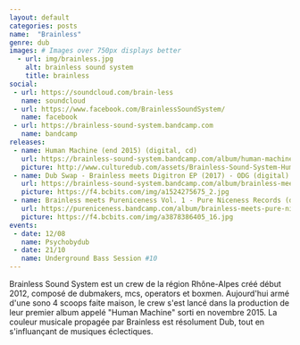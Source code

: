 ```yaml
---
layout: default
categories: posts
name:  "Brainless"
genre: dub
images: # Images over 750px displays better
  - url: img/brainless.jpg
    alt: brainless sound system
    title: brainless
social:
 - url: https://soundcloud.com/brain-less
   name: soundcloud
 - url: https://www.facebook.com/BrainlessSoundSystem/
   name: facebook
 - url: https://brainless-sound-system.bandcamp.com
   name: bandcamp
releases:
 - name: Human Machine (end 2015) (digital, cd)
   url: https://brainless-sound-system.bandcamp.com/album/human-machine-lp
   picture: http://www.culturedub.com/assets/Brainless-Sound-System-Human-Machine.jpg
 - name: Dub Swap - Brainless meets Digitron EP (2017) - ODG (digital)
   url: https://brainless-sound-system.bandcamp.com/album/brainless-meets-digitron-dub-swap-ep
   picture: https://f4.bcbits.com/img/a1524275675_2.jpg
 - name: Brainless meets Pureniceness Vol. 1 - Pure Niceness Records (digital, cd)
   url: https://pureniceness.bandcamp.com/album/brainless-meets-pure-niceness-vol-1
   picture: https://f4.bcbits.com/img/a3878386405_16.jpg
events:
 - date: 12/08
   name: Psychobydub
 - date: 21/10
   name: Underground Bass Session #10
---
```

Brainless Sound System est un crew de la région Rhône-Alpes créé début 2012, composé de dubmakers, mcs, operators et boxmen.
Aujourd'hui armé d'une sono 4 scoops faite maison, le crew s'est lancé dans la production de leur premier album appelé "Human Machine" sorti en novembre 2015.
La couleur musicale propagée par Brainless est résolument Dub, tout en s'influançant de musiques éclectiques.
